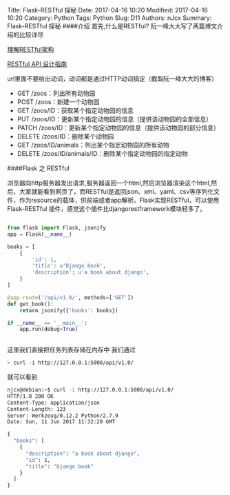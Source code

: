 Title: Flask-RESTful 探秘
Date: 2017-04-16 10:20
Modified: 2017-04-16 10:20
Category: Python
Tags: Python
Slug: D11
Authors: nJcx
Summary: Flask-RESTful 探秘
####介绍
首先,什么是RESTful? 阮一峰大大写了两篇博文介绍的比较详尽

[理解RESTful架构](http://www.ruanyifeng.com/blog/2011/09/restful)

[RESTful API 设计指南](http://www.ruanyifeng.com/blog/2014/05/restful_api.html)

url里面不要给出动词，动词都是通过HTTP动词搞定（截取阮一峰大大的博客）

- GET /zoos：列出所有动物园
- POST /zoos：新建一个动物园
- GET /zoos/ID：获取某个指定动物园的信息
- PUT /zoos/ID：更新某个指定动物园的信息（提供该动物园的全部信息）
- PATCH /zoos/ID：更新某个指定动物园的信息（提供该动物园的部分信息）
- DELETE /zoos/ID：删除某个动物园
- GET /zoos/ID/animals：列出某个指定动物园的所有动物
- DELETE /zoos/ID/animals/ID：删除某个指定动物园的指定动物

####Flask 之 RESTful

浏览器向http服务器发出请求,服务器返回一个html,然后浏览器渲染这个html,然后，大家就能看到网页了，而RESTful是返回json、xml、yaml、csv等序列化文件，作为resource的载体，供前端或者app解析。Flask实现RESTful，可以使用Flask-RESTful 插件，感觉这个插件比djangorestframework模块轻多了。


```python

from flask import Flask, jsonify
app = Flask(__name__)

books = [
    {
        'id': 1,
        'title': u'Django book',
        'description': u'a book about django',
    }
]

@app.route('/api/v1.0/', methods=['GET'])
def get_book():
    return jsonify({'books': books})

if __name__ == '__main__':
    app.run(debug=True)
    
```
这里我们直接把任务列表存储在内存中
我们通过
```bash
> curl -i http://127.0.0.1:5000/api/v1.0/

```
就可以看到

```bash
njcx@debian:~$ curl -i http://127.0.0.1:5000/api/v1.0/
HTTP/1.0 200 OK
Content-Type: application/json
Content-Length: 123
Server: Werkzeug/0.12.2 Python/2.7.9
Date: Sun, 11 Jun 2017 11:32:20 GMT

{
  "books": [
    {
      "description": "a book about django", 
      "id": 1, 
      "title": "Django book"
    }
  ]
}
```

